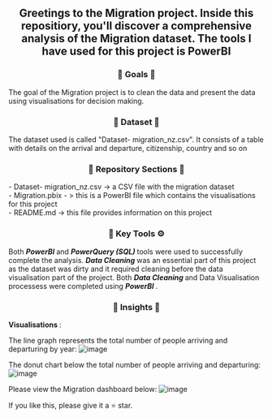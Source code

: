 <div align="center"> <h2 align="center"> Greetings to the Migration project. Inside this repositiory, you'll discover a comprehensive analysis of the Migration dataset. The tools I have used for this project is PowerBI </h2> </div>

<div align="center"> <h3 align="center"> 🎯 Goals 🎯 </h3> </div>
The goal of the Migration project is to clean the data and present the data using visualisations for decision making.

<div align="center"> <h3 align="center"> 🔢 Dataset 🔢 </h3> </div>
The dataset used is called "Dataset- migration_nz.csv". It consists of a table with details on the arrival and departure, citizenship, country and so on

<div align="center"> <h3 align="center"> 📂 Repository Sections 📂 </h3> </div> 
- Dataset- migration_nz.csv -> a CSV file with the migration dataset <br>
- Migration.pbix - > this is a PowerBI file which contains the visualisations for this project <br>
- README.md -> this file provides information on this project <br> </div

<div align="center"> <h3 align="center"> 🔑 Key Tools ⚙️ </h3> </div>
Both <b><i> PowerBI </i></b> and <b><i> PowerQuery (SQL) </i></b> tools were used to successfully complete the analysis. <b><i> Data Cleaning </i></b> was an essential part of this project as the dataset was dirty and it required cleaning before the data visualisation part of the project. Both <b><i> Data Cleaning </i></b> and Data Visualisation processess were completed using <b><i> PowerBI </i></b>.

<div align="center"> <h3 align="center"> 🧐 Insights 🧐 </h3> </div>
<b> Visualisations </b>: 

The line graph represents the total number of people arriving and departuring by year: 
![image](https://github.com/TharsikaSri/PowerBI-MigrationDB/assets/150933187/5283813c-024c-48cd-8db4-d2952c715095) 

The donut chart below the total number of people arriving and departuring: 
![image](https://github.com/TharsikaSri/PowerBI-MigrationDB/assets/150933187/5728246f-ca32-4355-99c7-84f550e4c47e)

Please view the Migration dashboard below:
![image](https://github.com/TharsikaSri/PowerBI-MigrationDB/assets/150933187/b3f95c18-b7f2-4d73-922f-36627f3c2492)

If you like this, please give it a ⭐ star.


